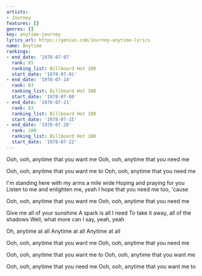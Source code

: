 ```yaml
---
artists:
- Journey
features: []
genres: []
key: anytime-journey
lyrics_url: https://genius.com/Journey-anytime-lyrics
name: Anytime
rankings:
- end_date: '1978-07-07'
  rank: 85
  ranking_list: Billboard Hot 100
  start_date: '1978-07-01'
- end_date: '1978-07-14'
  rank: 83
  ranking_list: Billboard Hot 100
  start_date: '1978-07-08'
- end_date: '1978-07-21'
  rank: 83
  ranking_list: Billboard Hot 100
  start_date: '1978-07-15'
- end_date: '1978-07-28'
  rank: 100
  ranking_list: Billboard Hot 100
  start_date: '1978-07-22'
---
```

Ooh, ooh, anytime that you want me
Ooh, ooh, anytime that you need me


Ooh, ooh, anytime that you want me to
Ooh, ooh, anytime that you need me


I'm standing here with my arms a mile wide
Hoping and praying for you
Listen to me and enlighten me, yeah
I hope that you need me too, 'cause


Ooh, ooh, anytime that you want me
Ooh, ooh, anytime that you need me


Give me all of your sunshine
A spark is all I need
To take it away, all of the shadows
Well, what more can I say, yeah, yeah


Oh, anytime at all
Anytime at all
Anytime at all


Ooh, ooh, anytime that you want me
Ooh, ooh, anytime that you need me


Ooh, ooh, anytime that you want me to
Ooh, ooh, anytime that you want me


Ooh, ooh, anytime that you need me
Ooh, ooh, anytime that you want me to
